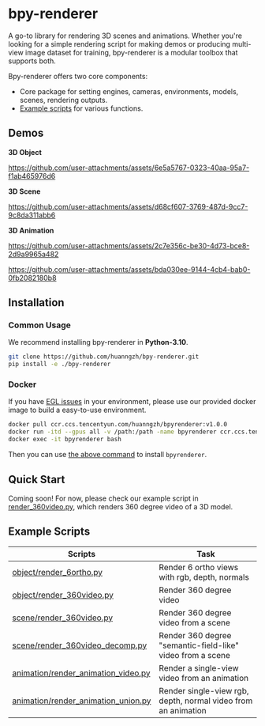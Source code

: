 # bpy-renderer

A go-to library for rendering 3D scenes and animations. Whether you're looking for a simple rendering script for making demos or producing multi-view image dataset for training, bpy-renderer is a modular toolbox that supports both.

Bpy-renderer offers two core components:

* Core package for setting engines, cameras, environments, models, scenes, rendering outputs.
* [Example scripts](./examples/) for various functions.

## Demos

**3D Object**

https://github.com/user-attachments/assets/6e5a5767-0323-40aa-95a7-f1ab465976d6

**3D Scene**

https://github.com/user-attachments/assets/d68cf607-3769-487d-9cc7-9c8da311abb6

**3D Animation**

https://github.com/user-attachments/assets/2c7e356c-be30-4d73-bce8-2d9a9965a482

https://github.com/user-attachments/assets/bda030ee-9144-4cb4-bab0-0fb2082180b8

## Installation

### Common Usage

We recommend installing bpy-renderer in **Python-3.10**.

```Bash
git clone https://github.com/huanngzh/bpy-renderer.git
pip install -e ./bpy-renderer
```

### Docker

If you have [EGL issues](https://github.com/huanngzh/bpy-renderer/issues/2) in your environment, please use our provided docker image to build a easy-to-use environment.

```Bash
docker pull ccr.ccs.tencentyun.com/huanngzh/bpyrenderer:v1.0.0
docker run -itd --gpus all -v /path:/path -name bpyrenderer ccr.ccs.tencentyun.com/huanngzh/bpyrenderer:v1.0.0
docker exec -it bpyrenderer bash
```

Then you can use [the above command](#common-usage) to install `bpyrenderer`.

## Quick Start

Coming soon! For now, please check our example script in [render_360video.py](./examples/object/render_360video.py), which renders 360 degree video of a 3D model.

## Example Scripts

| Scripts | Task |
| - | - |
| [object/render_6ortho.py](examples/object/render_6ortho.py) | Render 6 ortho views with rgb, depth, normals |
| [object/render_360video.py](examples/object/render_360video.py) | Render 360 degree video |
| [scene/render_360video.py](examples/scene/render_360video.py) | Render 360 degree video from a scene |
| [scene/render_360video_decomp.py](examples/scene/render_360video_decomp.py) | Render 360 degree "semantic-field-like" video from a scene |
| [animation/render_animation_video.py](examples/animation/render_animation_video.py) | Render a single-view video from an animation |
| [animation/render_animation_union.py](examples/animation/render_animation_union.py) | Render single-view rgb, depth, normal video from an animation |
